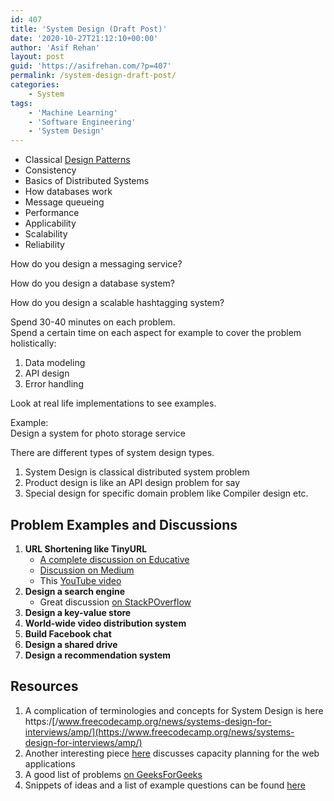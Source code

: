 ```yaml
---
id: 407
title: 'System Design (Draft Post)'
date: '2020-10-27T21:12:10+00:00'
author: 'Asif Rehan'
layout: post
guid: 'https://asifrehan.com/?p=407'
permalink: /system-design-draft-post/
categories:
    - System
tags:
    - 'Machine Learning'
    - 'Software Engineering'
    - 'System Design'
---
```


- Classical [Design Patterns](https://sourcemaking.com/design_patterns)
- Consistency
- Basics of Distributed Systems
- How databases work
- Message queueing
- Performance
- Applicability
- Scalability
- Reliability

How do you design a messaging service?

How do you design a database system?

How do you design a scalable hashtagging system?

Spend 30-40 minutes on each problem.   
Spend a certain time on each aspect for example to cover the problem holistically:

1. Data modeling
2. API design
3. Error handling

Look at real life implementations to see examples.

Example:   
Design a system for photo storage service

There are different types of system design types.

1. System Design is classical distributed system problem
2. Product design is like an API design problem for say
3. Special design for specific domain problem like Compiler design etc.

## Problem Examples and Discussions

1. **URL Shortening like TinyURL**
    - [A complete discussion on Educative](https://www.educative.io/courses/grokking-the-system-design-interview/m2ygV4E81AR)
    - [Discussion on Medium](https://medium.com/@narengowda/url-shortener-system-design-3db520939a1c)
    - This [YouTube video](https://www.youtube.com/watch?v=fMZMm_0ZhK4)
2. **Design a search engine**
    - Great discussion [on StackPOverflow](https://softwareengineering.stackexchange.com/questions/38324/how-would-you-implement-google-search)
3. **Design a key-value store**
4. **World-wide video distribution system**
5. **Build Facebook chat**
6. **Design a shared drive**
7. **Design a recommendation system**

## Resources

1. A complication of terminologies and concepts for System Design is here https:/[/www.freecodecamp.org/news/systems-design-for-interviews/amp/](https://www.freecodecamp.org/news/systems-design-for-interviews/amp/)
2. Another interesting piece [here](https://kirshatrov.com/2018/10/21/capacity-planning-for-web-apps/) discusses capacity planning for the web applications
3. A good list of problems [on GeeksForGeeks](https://www.geeksforgeeks.org/top-10-system-design-interview-questions-and-answers/)
4. Snippets of ideas and a list of example questions can be found [here](https://www.indeed.com/career-advice/interviewing/system-design-interview-questions)